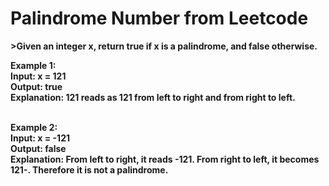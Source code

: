 <h1>Palindrome Number from Leetcode</h1>

<b>>Given an integer x, return true if x is a palindrome, and false otherwise.

 

Example 1:
<br>Input: x = 121
<br>Output: true
<br>Explanation: 121 reads as 121 from left to right and from right to left.

<br>Example 2:
<br>Input: x = -121
<br>Output: false
<br>Explanation: From left to right, it reads -121. From right to left, it becomes 121-. Therefore it is not a palindrome.</b>

